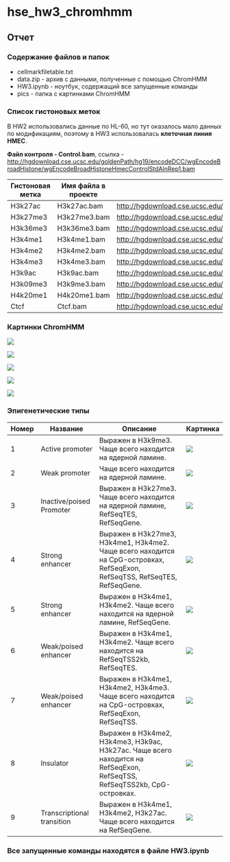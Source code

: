# hse_hw3_chromhmm

## Отчет

### Содержание файлов и папок
- cellmarkfiletable.txt 
- data.zip - архив с данными, полученные с помощью ChromHMM
- HW3.ipynb - ноутбук, содержащий все запущенные команды
- pics - папка с картинками ChromHMM

### Список гистоновых меток

В HW2 использовались данные по HL-60, но тут оказалось мало данных по модификациям, поэтому в HW3 использовалась **клеточная линия HMEC**.

**Файл контроля - Control.bam**, ссылка - http://hgdownload.cse.ucsc.edu/goldenPath/hg19/encodeDCC/wgEncodeBroadHistone/wgEncodeBroadHistoneHmecControlStdAlnRep1.bam

Гистоновая метка | Имя файла в проекте | Ссылка на файл для скачивания
---              | ---                 | ---
H3k27ac          | H3k27ac.bam         | http://hgdownload.cse.ucsc.edu/goldenPath/hg19/encodeDCC/wgEncodeBroadHistone/wgEncodeBroadHistoneHmecH3k27acStdAlnRep1.bam
H3k27me3         | H3k27me3.bam        | http://hgdownload.cse.ucsc.edu/goldenPath/hg19/encodeDCC/wgEncodeBroadHistone/wgEncodeBroadHistoneHmecH3k27me3StdAlnRep1.bam
H3k36me3         | H3k36me3.bam        | http://hgdownload.cse.ucsc.edu/goldenPath/hg19/encodeDCC/wgEncodeBroadHistone/wgEncodeBroadHistoneHmecH3k36me3StdAlnRep1.bam
H3k4me1          | H3k4me1.bam         | http://hgdownload.cse.ucsc.edu/goldenPath/hg19/encodeDCC/wgEncodeBroadHistone/wgEncodeBroadHistoneHmecH3k4me1StdAlnRep1.bam
H3k4me2          | H3k4me2.bam         | http://hgdownload.cse.ucsc.edu/goldenPath/hg19/encodeDCC/wgEncodeBroadHistone/wgEncodeBroadHistoneHmecH3k4me2StdAlnRep1.bam
H3k4me3          | H3k4me3.bam         | http://hgdownload.cse.ucsc.edu/goldenPath/hg19/encodeDCC/wgEncodeBroadHistone/wgEncodeBroadHistoneHmecH3k4me3StdAlnRep1.bam
H3k9ac           | H3k9ac.bam          | http://hgdownload.cse.ucsc.edu/goldenPath/hg19/encodeDCC/wgEncodeBroadHistone/wgEncodeBroadHistoneHmecH3k9acStdAlnRep1.bam
H3k09me3         | H3k9me3.bam         | http://hgdownload.cse.ucsc.edu/goldenPath/hg19/encodeDCC/wgEncodeBroadHistone/wgEncodeBroadHistoneHmecH3k09me3AlnRep1.bam
H4k20me1         | H4k20me1.bam        | http://hgdownload.cse.ucsc.edu/goldenPath/hg19/encodeDCC/wgEncodeBroadHistone/wgEncodeBroadHistoneHmecH4k20me1StdAlnRep1.bam
Ctcf             | Ctcf.bam            | http://hgdownload.cse.ucsc.edu/goldenPath/hg19/encodeDCC/wgEncodeBroadHistone/wgEncodeBroadHistoneHmecCtcfStdAlnRep1.bam


### Картинки ChromHMM

![](https://github.com/LanaShhh/hse_hw3_chromhmm/blob/main/pics/HMEC_15_RefSeqTES_neighborhood.png)

![](https://github.com/LanaShhh/hse_hw3_chromhmm/blob/main/pics/HMEC_15_RefSeqTSS_neighborhood.png)

![](https://github.com/LanaShhh/hse_hw3_chromhmm/blob/main/pics/HMEC_15_overlap.png)

![](https://github.com/LanaShhh/hse_hw3_chromhmm/blob/main/pics/emissions_15.png)

![](https://github.com/LanaShhh/hse_hw3_chromhmm/blob/main/pics/transitions_15.png)

### Эпигенетические типы

Номер | Название                  | Описание | Картинка 
---   | ---                       | ---      | ---
1     | Active promoter           | Выражен в H3k9me3. Чаще всего находится на ядерной ламине. | ![](https://github.com/LanaShhh/hse_hw3_chromhmm/blob/main/genome_browser_pics/1.png)
2     | Weak promoter             | Чаще всего находится на ядерной ламине. | ![](https://github.com/LanaShhh/hse_hw3_chromhmm/blob/main/genome_browser_pics/1.png)
3     | Inactive/poised Promoter  | Выражен в H3k27me3. Чаще всего находится на ядерной ламине, RefSeqTES, RefSeqGene. | ![](https://github.com/LanaShhh/hse_hw3_chromhmm/blob/main/genome_browser_pics/1.png)
4     | Strong enhancer           | Выражен в H3k27me3, H3k4me1, H3k4me2. Чаще всего находится на CpG-островках, RefSeqExon, RefSeqTSS, RefSeqTES, RefSeqGene. | ![](https://github.com/LanaShhh/hse_hw3_chromhmm/blob/main/genome_browser_pics/1.png)
5     | Strong enhancer           | Выражен в H3k4me1, H3k4me2. Чаще всего находится на ядерной ламине, RefSeqGene. | ![](https://github.com/LanaShhh/hse_hw3_chromhmm/blob/main/genome_browser_pics/1.png)
6     | Weak/poised enhancer      | Выражен в H3k4me1, H3k4me2. Чаще всего находится на RefSeqTSS2kb, RefSeqTES. | ![](https://github.com/LanaShhh/hse_hw3_chromhmm/blob/main/genome_browser_pics/1.png)
7     | Weak/poised enhancer      | Выражен в H3k4me1, H3k4me2, H3k4me3. Чаще всего находится на CpG-островках, RefSeqExon, RefSeqTSS. | ![](https://github.com/LanaShhh/hse_hw3_chromhmm/blob/main/genome_browser_pics/1.png)
8     | Insulator                 | Выражен в H3k4me2, H3k4me3, H3k9ac, H3k27ac. Чаще всего находится на RefSeqExon, RefSeqTSS, RefSeqTSS2kb, CpG-островках. | ![](https://github.com/LanaShhh/hse_hw3_chromhmm/blob/main/genome_browser_pics/1.png)
9     | Transcriptional transition| Выражен в H3k4me1, H3k4me2, H3k27ac. Чаще всего находится на RefSeqGene. | ![](https://github.com/LanaShhh/hse_hw3_chromhmm/blob/main/genome_browser_pics/1.png)

### Все запущенные команды находятся в файле HW3.ipynb



